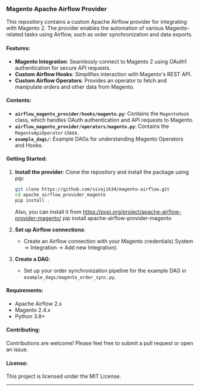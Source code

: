 ### **Magento Apache Airflow Provider**

This repository contains a custom Apache Airflow provider for integrating with Magento 2. The provider enables the automation of various Magento-related tasks using Airflow, such as order synchronization and data exports.

#### **Features:**
- **Magento Integration**: Seamlessly connect to Magento 2 using OAuth1 authentication for secure API requests.  
- **Custom Airflow Hooks**: Simplifies interaction with Magento's REST API.
- **Custom Airflow Operators**: Provides an operator to fetch and manipulate orders and other data from Magento.

#### **Contents:**
- **`airflow_magento_provider/hooks/magento.py`**: Contains the `MagentoHook` class, which handles OAuth authentication and API requests to Magento.
- **`airflow_magento_provider/operators/magento.py`**: Contains the `MagentoApiOperator` class.
- **`example_dags/`**: Example DAGs for understanding Magento Operators and Hooks.

#### **Getting Started:**
1. **Install the provider**:
   Clone the repository and install the package using pip:
   ```bash
   git clone https://github.com/sivajik34/magento-airflow.git
   cd apache_airflow_provider_magento
   pip install .
   ```

   Also, you can install it from https://pypi.org/project/apache-airflow-provider-magento/
   pip install apache-airflow-provider-magento

3. **Set up Airflow connections**:
   - Create an Airflow connection with your Magento credentials( System -> Integration -> Add new Integration).

4. **Create a DAG**:
   - Set up your order synchronization pipeline for the example DAG in `example_dags/magento_order_sync.py`.

#### **Requirements:**
- Apache Airflow 2.x
- Magento 2.4.x
- Python 3.8+

#### **Contributing:**
Contributions are welcome! Please feel free to submit a pull request or open an issue.

#### **License:**
This project is licensed under the MIT License.

---
